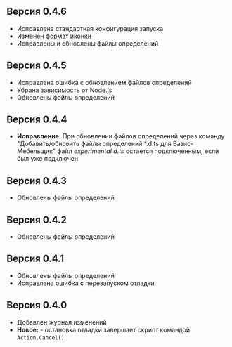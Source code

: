 ## Версия 0.4.6
  - Исправлена стандартная конфигурация запуска
  - Изменен формат иконки
  - Исправлены и обновлены файлы определений

## Версия 0.4.5
  - Исправлена ошибка с обновлением файлов определений
  - Убрана зависимость от Node.js
  - Обновлены файлы определений

## Версия 0.4.4
  - **Исправление**: При обновлении файлов определений через команду "Добавить/обновить файлы определений *.d.ts для Базис-Мебельщик" файл _experimental.d.ts_ остается подключенным, если был уже подключен

## Версия 0.4.3
  - Обновлены файлы определений

## Версия 0.4.2
  - Обновлены файлы определений

## Версия 0.4.1
  - Обновлены файлы определений
  - Исправлена ошибка с перезапуском отладки.

## Версия 0.4.0
  - Добавлен журнал изменений
  - **Новое:** - остановка отладки завершает скрипт командой `Action.Cancel()`